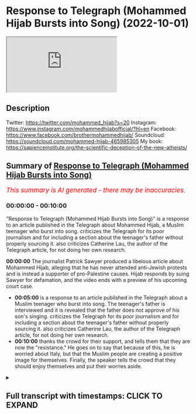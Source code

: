 # Response to Telegraph (Mohammed Hijab Bursts into Song) (2022-10-01)

<iframe loading='lazy' src='https://www.youtube.com/embed/ffi2vmGVz8o'></iframe>

## Description

Twitter: https://twitter.com/mohammed_hijab?s=20
Instagram: https://www.instagram.com/mohammedhijabofficial/?hl=en
Facebook: https://www.facebook.com/brothermohammedhijab/
Soundcloud: https://soundcloud.com/mohammed-hijab-465985305
My book: https://sapienceinstitute.org/the-scientific-deception-of-the-new-atheists/

## Summary of [Response to Telegraph (Mohammed Hijab Bursts into Song)](https://www.youtube.com/watch?v=ffi2vmGVz8o)


*<span style="color:red; font-size:125%">This summary is AI generated - there may be inaccuracies</span>. [](/)*

### <a onclick="modifyYTiframeseektime('0')">00:00:00</a> - <a onclick="modifyYTiframeseektime('600')">00:10:00</a>

 "Response to Telegraph (Mohammed Hijab Bursts into Song)" is a response to an article published in the Telegraph about Mohammed Hijab, a Muslim teenager who burst into song.  criticizes the Telegraph for its poor journalism and for including a section about the teenager's father without properly sourcing it.  also criticizes Catherine Lau, the author of the Telegraph article, for not doing her own research.

**<a onclick="modifyYTiframeseektime('0')">00:00:00</a>** The journalist Patrick Sawyer produced a libelous article about Mohammed Hijab, alleging that he has never attended anti-Jewish protests and is instead a supporter of pro-Palestine causes. Hijab responds by suing Sawyer for defamation, and the video ends with a preview of his upcoming court case.
* **<a onclick="modifyYTiframeseektime('300')">00:05:00</a>** is a response to an article published in the Telegraph about a Muslim teenager who burst into song. The teenager's father is interviewed and it is revealed that the father does not approve of his son's singing.  criticizes the Telegraph for its poor journalism and for including a section about the teenager's father without properly sourcing it.  also criticizes Catherine Lau, the author of the Telegraph article, for not doing her own research.
* **<a onclick="modifyYTiframeseektime('600')">00:10:00</a>** thanks the crowd for their support, and tells them that they are now the "resistance." He goes on to say that because of this, he is worried about Italy, but that the Muslim people are creating a positive image for themselves. Finally, the speaker tells the crowd that they should enjoy themselves and put their worries aside.

<details><summary><h2>Full transcript with timestamps: CLICK TO EXPAND</h2></summary>

<a onclick="modifyYTiframeseektime('0')">0:00:00</a> Martina  
<a onclick="modifyYTiframeseektime('13')">0:00:13</a> Patrick Sawyer  
<a onclick="modifyYTiframeseektime('15')">0:00:15</a> a senior journalist at the telegraph who  
<a onclick="modifyYTiframeseektime('18')">0:00:18</a> produced a piece about me  
<a onclick="modifyYTiframeseektime('20')">0:00:20</a> some time ago  
<a onclick="modifyYTiframeseektime('23')">0:00:23</a> a completely libelous piece where he  
<a onclick="modifyYTiframeseektime('27')">0:00:27</a> misrepresents me  
<a onclick="modifyYTiframeseektime('29')">0:00:29</a> completely in fact forget about just  
<a onclick="modifyYTiframeseektime('31')">0:00:31</a> misrepresenting me he misrepresents the  
<a onclick="modifyYTiframeseektime('34')">0:00:34</a> entire situation  
<a onclick="modifyYTiframeseektime('35')">0:00:35</a> in Leicester between the hindutva and  
<a onclick="modifyYTiframeseektime('38')">0:00:38</a> the Muslim people let's take a look at  
<a onclick="modifyYTiframeseektime('40')">0:00:40</a> what he looks like  
<a onclick="modifyYTiframeseektime('42')">0:00:42</a> because it's already on the public  
<a onclick="modifyYTiframeseektime('44')">0:00:44</a> record he's got a an open Twitter  
<a onclick="modifyYTiframeseektime('46')">0:00:46</a> account there's no problems here in fact  
<a onclick="modifyYTiframeseektime('48')">0:00:48</a> he was showing pictures of me as well in  
<a onclick="modifyYTiframeseektime('50')">0:00:50</a> fact mentioning where I live  
<a onclick="modifyYTiframeseektime('53')">0:00:53</a> I think he lives in Middlesex London  
<a onclick="modifyYTiframeseektime('55')">0:00:55</a> just to return the favor to him since he  
<a onclick="modifyYTiframeseektime('58')">0:00:58</a> has tried to expose where I live no  
<a onclick="modifyYTiframeseektime('60')">0:01:00</a> problem you live in Middlesex London I  
<a onclick="modifyYTiframeseektime('63')">0:01:03</a> think it is anyway  
<a onclick="modifyYTiframeseektime('65')">0:01:05</a> no matter this individual will now have  
<a onclick="modifyYTiframeseektime('68')">0:01:08</a> to present himself  
<a onclick="modifyYTiframeseektime('70')">0:01:10</a> in a court of law  
<a onclick="modifyYTiframeseektime('72')">0:01:12</a> because he is officially being sued now  
<a onclick="modifyYTiframeseektime('75')">0:01:15</a> whether or not he wins the case  
<a onclick="modifyYTiframeseektime('77')">0:01:17</a> is aside the point the fact that you  
<a onclick="modifyYTiframeseektime('80')">0:01:20</a> decided to misrepresent me in the ways  
<a onclick="modifyYTiframeseektime('82')">0:01:22</a> that you have  
<a onclick="modifyYTiframeseektime('84')">0:01:24</a> means now that you will be  
<a onclick="modifyYTiframeseektime('85')">0:01:25</a> inconvenienced with a court case  
<a onclick="modifyYTiframeseektime('89')">0:01:29</a> but what wouldn't be known is that I  
<a onclick="modifyYTiframeseektime('92')">0:01:32</a> actually gave you an opportunity to make  
<a onclick="modifyYTiframeseektime('94')">0:01:34</a> reasonable retractions I recorded the  
<a onclick="modifyYTiframeseektime('98')">0:01:38</a> conversation that I had with you in kind  
<a onclick="modifyYTiframeseektime('99')">0:01:39</a> and in that conversation I went through  
<a onclick="modifyYTiframeseektime('102')">0:01:42</a> piece by piece  
<a onclick="modifyYTiframeseektime('105')">0:01:45</a> what exactly was misrepresentative about  
<a onclick="modifyYTiframeseektime('109')">0:01:49</a> that article  
<a onclick="modifyYTiframeseektime('110')">0:01:50</a> the first thing I said to you as you can  
<a onclick="modifyYTiframeseektime('113')">0:01:53</a> hear  
<a onclick="modifyYTiframeseektime('114')">0:01:54</a> will you be able to hear is that I have  
<a onclick="modifyYTiframeseektime('117')">0:01:57</a> never  
<a onclick="modifyYTiframeseektime('118')">0:01:58</a> and will never  
<a onclick="modifyYTiframeseektime('120')">0:02:00</a> or don't have the time or any kind of  
<a onclick="modifyYTiframeseektime('122')">0:02:02</a> inclination  
<a onclick="modifyYTiframeseektime('124')">0:02:04</a> to attend supposed  
<a onclick="modifyYTiframeseektime('126')">0:02:06</a> anti-jewish protests  
<a onclick="modifyYTiframeseektime('129')">0:02:09</a> the only ever protests I've attended  
<a onclick="modifyYTiframeseektime('132')">0:02:12</a> or spearheaded or been a party to  
<a onclick="modifyYTiframeseektime('136')">0:02:16</a> are pro-palissinian protests and unless  
<a onclick="modifyYTiframeseektime('139')">0:02:19</a> in your mind  
<a onclick="modifyYTiframeseektime('141')">0:02:21</a> the two Notions are equivalent  
<a onclick="modifyYTiframeseektime('144')">0:02:24</a> then this is nothing but pure  
<a onclick="modifyYTiframeseektime('147')">0:02:27</a> misrepresentation and in fact not just  
<a onclick="modifyYTiframeseektime('150')">0:02:30</a> that it's a clear attempt by the media  
<a onclick="modifyYTiframeseektime('154')">0:02:34</a> to employ  
<a onclick="modifyYTiframeseektime('156')">0:02:36</a> this kind of  
<a onclick="modifyYTiframeseektime('159')">0:02:39</a> censoriousness  
<a onclick="modifyYTiframeseektime('161')">0:02:41</a> or to create a culture of sensoriousness  
<a onclick="modifyYTiframeseektime('165')">0:02:45</a> for individuals who are activists for  
<a onclick="modifyYTiframeseektime('167')">0:02:47</a> the Palestinian cause by labeling them  
<a onclick="modifyYTiframeseektime('170')">0:02:50</a> with the worst kind of labels I have to  
<a onclick="modifyYTiframeseektime('173')">0:02:53</a> break it to you not only is this unfair  
<a onclick="modifyYTiframeseektime('178')">0:02:58</a> is it illegal in this country for you to  
<a onclick="modifyYTiframeseektime('181')">0:03:01</a> say something like that but also  
<a onclick="modifyYTiframeseektime('184')">0:03:04</a> it is something which now demonstrates  
<a onclick="modifyYTiframeseektime('187')">0:03:07</a> your desperation and the fact that  
<a onclick="modifyYTiframeseektime('190')">0:03:10</a> you've lost the argument  
<a onclick="modifyYTiframeseektime('192')">0:03:12</a> the fact is this  
<a onclick="modifyYTiframeseektime('195')">0:03:15</a> I have had conversations with Jewish  
<a onclick="modifyYTiframeseektime('197')">0:03:17</a> people debates with Jewish people  
<a onclick="modifyYTiframeseektime('200')">0:03:20</a> debates with Zionist people countless  
<a onclick="modifyYTiframeseektime('202')">0:03:22</a> debates  
<a onclick="modifyYTiframeseektime('204')">0:03:24</a> countless debates  
<a onclick="modifyYTiframeseektime('206')">0:03:26</a> and all of them were favorable to me as  
<a onclick="modifyYTiframeseektime('209')">0:03:29</a> you can see with the hundred actually  
<a onclick="modifyYTiframeseektime('211')">0:03:31</a> not hundreds of thousands I would say  
<a onclick="modifyYTiframeseektime('213')">0:03:33</a> tens of millions of people who have  
<a onclick="modifyYTiframeseektime('215')">0:03:35</a> viewed such debates I've even produced a  
<a onclick="modifyYTiframeseektime('217')">0:03:37</a> book on the matter of Zionist terrorism  
<a onclick="modifyYTiframeseektime('224')">0:03:44</a> and so after the public  
<a onclick="modifyYTiframeseektime('227')">0:03:47</a> have seen this and millions of people  
<a onclick="modifyYTiframeseektime('229')">0:03:49</a> have been affected  
<a onclick="modifyYTiframeseektime('231')">0:03:51</a> and that the white top the intellectual  
<a onclick="modifyYTiframeseektime('234')">0:03:54</a> white towel has been thrown in  
<a onclick="modifyYTiframeseektime('237')">0:03:57</a> this is what you have to resort to Now  
<a onclick="modifyYTiframeseektime('239')">0:03:59</a> isn't it you now have to resort instead  
<a onclick="modifyYTiframeseektime('242')">0:04:02</a> of trying to defeat me with facts  
<a onclick="modifyYTiframeseektime('245')">0:04:05</a> and scholarly references and citations  
<a onclick="modifyYTiframeseektime('248')">0:04:08</a> now it's anti-jewish okay  
<a onclick="modifyYTiframeseektime('252')">0:04:12</a> even though there are unequivocal  
<a onclick="modifyYTiframeseektime('254')">0:04:14</a> statements on this very channel of me  
<a onclick="modifyYTiframeseektime('257')">0:04:17</a> speaking against anti-Semitism but let's  
<a onclick="modifyYTiframeseektime('259')">0:04:19</a> disregard that not even mention that and  
<a onclick="modifyYTiframeseektime('262')">0:04:22</a> refer to me as answer Jewish does that  
<a onclick="modifyYTiframeseektime('264')">0:04:24</a> you do you think you have  
<a onclick="modifyYTiframeseektime('266')">0:04:26</a> proven yourself to be victorious  
<a onclick="modifyYTiframeseektime('268')">0:04:28</a> in so doing or is this a great defeat  
<a onclick="modifyYTiframeseektime('271')">0:04:31</a> for you  
<a onclick="modifyYTiframeseektime('272')">0:04:32</a> and for for all I know you're you are an  
<a onclick="modifyYTiframeseektime('275')">0:04:35</a> Italian man  
<a onclick="modifyYTiframeseektime('277')">0:04:37</a> you're an Italian man you've got you've  
<a onclick="modifyYTiframeseektime('279')">0:04:39</a> got no dog in the fight anyway but of  
<a onclick="modifyYTiframeseektime('281')">0:04:41</a> course you're working for the telegraph  
<a onclick="modifyYTiframeseektime('284')">0:04:44</a> and the telegraph has its own history  
<a onclick="modifyYTiframeseektime('287')">0:04:47</a> secondly  
<a onclick="modifyYTiframeseektime('289')">0:04:49</a> you mentioned other things in the  
<a onclick="modifyYTiframeseektime('290')">0:04:50</a> article which I explained to you I've  
<a onclick="modifyYTiframeseektime('291')">0:04:51</a> never said you say he's a  
<a onclick="modifyYTiframeseektime('294')">0:04:54</a> self-described scholar  
<a onclick="modifyYTiframeseektime('297')">0:04:57</a> or self-proclaimed scholar  
<a onclick="modifyYTiframeseektime('299')">0:04:59</a> I've never made such Proclamation  
<a onclick="modifyYTiframeseektime('303')">0:05:03</a> and I explicitly told you on the phone  
<a onclick="modifyYTiframeseektime('305')">0:05:05</a> that that was the case you lied again  
<a onclick="modifyYTiframeseektime('307')">0:05:07</a> and said yes I found it on your website  
<a onclick="modifyYTiframeseektime('309')">0:05:09</a> you will not find any such statement on  
<a onclick="modifyYTiframeseektime('311')">0:05:11</a> my website now you may see this is a  
<a onclick="modifyYTiframeseektime('313')">0:05:13</a> point of triviality  
<a onclick="modifyYTiframeseektime('315')">0:05:15</a> but it's not trivial for me because if  
<a onclick="modifyYTiframeseektime('316')">0:05:16</a> you're a journalist who's Integris the  
<a onclick="modifyYTiframeseektime('320')">0:05:20</a> point is you're meant to be able to  
<a onclick="modifyYTiframeseektime('322')">0:05:22</a> quote things properly  
<a onclick="modifyYTiframeseektime('323')">0:05:23</a> and if you're incompetent negligent  
<a onclick="modifyYTiframeseektime('326')">0:05:26</a> foolish  
<a onclick="modifyYTiframeseektime('327')">0:05:27</a> low IQ to the point where you can't even  
<a onclick="modifyYTiframeseektime('330')">0:05:30</a> copy and paste things properly something  
<a onclick="modifyYTiframeseektime('333')">0:05:33</a> at year 10 can do a competent year 10  
<a onclick="modifyYTiframeseektime('335')">0:05:35</a> can do forget about that even a year  
<a onclick="modifyYTiframeseektime('337')">0:05:37</a> eight or nine can do  
<a onclick="modifyYTiframeseektime('338')">0:05:38</a> in this country then what are you doing  
<a onclick="modifyYTiframeseektime('341')">0:05:41</a> as a senior journalist in something like  
<a onclick="modifyYTiframeseektime('343')">0:05:43</a> the telegraph  
<a onclick="modifyYTiframeseektime('345')">0:05:45</a> thirdly  
<a onclick="modifyYTiframeseektime('346')">0:05:46</a> he actually starts speaking about my  
<a onclick="modifyYTiframeseektime('348')">0:05:48</a> relationship with my father  
<a onclick="modifyYTiframeseektime('350')">0:05:50</a> I want to know why and he says I spoke  
<a onclick="modifyYTiframeseektime('353')">0:05:53</a> to a close relative  
<a onclick="modifyYTiframeseektime('355')">0:05:55</a> by the way you couldn't have spoken to a  
<a onclick="modifyYTiframeseektime('358')">0:05:58</a> close relative because I don't have many  
<a onclick="modifyYTiframeseektime('360')">0:06:00</a> close relatives in this country  
<a onclick="modifyYTiframeseektime('363')">0:06:03</a> and in fact the ones that I do have in  
<a onclick="modifyYTiframeseektime('366')">0:06:06</a> this country were broad for the most  
<a onclick="modifyYTiframeseektime('368')">0:06:08</a> part and it's impossible for you to have  
<a onclick="modifyYTiframeseektime('371')">0:06:11</a> such information in fact if you had  
<a onclick="modifyYTiframeseektime('374')">0:06:14</a> spoken to a close relative can you  
<a onclick="modifyYTiframeseektime('376')">0:06:16</a> please reveal the source because I'm  
<a onclick="modifyYTiframeseektime('378')">0:06:18</a> telling you that it is practically  
<a onclick="modifyYTiframeseektime('381')">0:06:21</a> operationally impossible but for you to  
<a onclick="modifyYTiframeseektime('384')">0:06:24</a> include a section on an article related  
<a onclick="modifyYTiframeseektime('387')">0:06:27</a> to Hindu hindutva Muslim tensions about  
<a onclick="modifyYTiframeseektime('390')">0:06:30</a> my relationship with my father not only  
<a onclick="modifyYTiframeseektime('393')">0:06:33</a> demonstrates the height the epitome of  
<a onclick="modifyYTiframeseektime('396')">0:06:36</a> desperation shows the public the extent  
<a onclick="modifyYTiframeseektime('400')">0:06:40</a> to which you  
<a onclick="modifyYTiframeseektime('402')">0:06:42</a> are trying to spin smear or you're  
<a onclick="modifyYTiframeseektime('405')">0:06:45</a> involved in the smear campaign against  
<a onclick="modifyYTiframeseektime('407')">0:06:47</a> me  
<a onclick="modifyYTiframeseektime('409')">0:06:49</a> but now you've become famous  
<a onclick="modifyYTiframeseektime('412')">0:06:52</a> yes not only inconvenienced  
<a onclick="modifyYTiframeseektime('414')">0:06:54</a> you thought you could put up this  
<a onclick="modifyYTiframeseektime('415')">0:06:55</a> article you and Catherine Lau let's take  
<a onclick="modifyYTiframeseektime('417')">0:06:57</a> a picture of C Catherine Lau for some  
<a onclick="modifyYTiframeseektime('419')">0:06:59</a> reason she is someone who's on this  
<a onclick="modifyYTiframeseektime('421')">0:07:01</a> article she hasn't contacted me at all  
<a onclick="modifyYTiframeseektime('424')">0:07:04</a> she didn't do any of her own checks  
<a onclick="modifyYTiframeseektime('427')">0:07:07</a> checks at all so she puts her name on an  
<a onclick="modifyYTiframeseektime('430')">0:07:10</a> article like this I know that she is a  
<a onclick="modifyYTiframeseektime('433')">0:07:13</a> feminist maybe she's agitated by my  
<a onclick="modifyYTiframeseektime('435')">0:07:15</a> anti-feminist views maybe she is  
<a onclick="modifyYTiframeseektime('437')">0:07:17</a> agitated by me somehow or some reason  
<a onclick="modifyYTiframeseektime('439')">0:07:19</a> maybe she wants to maybe maybe maybe  
<a onclick="modifyYTiframeseektime('441')">0:07:21</a> she's just trying to get climbed you  
<a onclick="modifyYTiframeseektime('443')">0:07:23</a> know the career ladder  
<a onclick="modifyYTiframeseektime('445')">0:07:25</a> what people will do nowadays to climb a  
<a onclick="modifyYTiframeseektime('448')">0:07:28</a> karelada what's next we're going to do  
<a onclick="modifyYTiframeseektime('450')">0:07:30</a> next for climbing career ladder transmit  
<a onclick="modifyYTiframeseektime('451')">0:07:31</a> somebody a community not mention the  
<a onclick="modifyYTiframeseektime('454')">0:07:34</a> fact that there's a hindutva problem in  
<a onclick="modifyYTiframeseektime('456')">0:07:36</a> Leicester which is a far right  
<a onclick="modifyYTiframeseektime('459')">0:07:39</a> radical  
<a onclick="modifyYTiframeseektime('460')">0:07:40</a> organization that if anybody knew  
<a onclick="modifyYTiframeseektime('463')">0:07:43</a> yes if anybody knew if its roots  
<a onclick="modifyYTiframeseektime('467')">0:07:47</a> connected to the RSS  
<a onclick="modifyYTiframeseektime('470')">0:07:50</a> the second Chief of which actually  
<a onclick="modifyYTiframeseektime('471')">0:07:51</a> praised the Holocaust and called for one  
<a onclick="modifyYTiframeseektime('475')">0:07:55</a> all of that has been is conspicuously  
<a onclick="modifyYTiframeseektime('478')">0:07:58</a> absent in your article but you want to  
<a onclick="modifyYTiframeseektime('481')">0:08:01</a> focus on Muhammad hijab and his  
<a onclick="modifyYTiframeseektime('482')">0:08:02</a> relationship with his father  
<a onclick="modifyYTiframeseektime('487')">0:08:07</a> do you think this is good reporting and  
<a onclick="modifyYTiframeseektime('488')">0:08:08</a> good journalism is this in the public  
<a onclick="modifyYTiframeseektime('489')">0:08:09</a> interest  
<a onclick="modifyYTiframeseektime('491')">0:08:11</a> I don't think this is in the public  
<a onclick="modifyYTiframeseektime('492')">0:08:12</a> interest but both of you collaborated on  
<a onclick="modifyYTiframeseektime('494')">0:08:14</a> this point so I'm wondering why  
<a onclick="modifyYTiframeseektime('496')">0:08:16</a> Catherine Lau  
<a onclick="modifyYTiframeseektime('498')">0:08:18</a> why you put your name to such a thing  
<a onclick="modifyYTiframeseektime('502')">0:08:22</a> didn't you think it would drag you down  
<a onclick="modifyYTiframeseektime('503')">0:08:23</a> as well did you think there would be no  
<a onclick="modifyYTiframeseektime('505')">0:08:25</a> consequence to such  
<a onclick="modifyYTiframeseektime('508')">0:08:28</a> a written piece did you think there'll  
<a onclick="modifyYTiframeseektime('510')">0:08:30</a> be no legal consequence no PR  
<a onclick="modifyYTiframeseektime('513')">0:08:33</a> consequence you're dealing with a public  
<a onclick="modifyYTiframeseektime('515')">0:08:35</a> figure  
<a onclick="modifyYTiframeseektime('516')">0:08:36</a> who has a viewership  
<a onclick="modifyYTiframeseektime('519')">0:08:39</a> which is comparable to the telegraph  
<a onclick="modifyYTiframeseektime('521')">0:08:41</a> itself  
<a onclick="modifyYTiframeseektime('524')">0:08:44</a> are you mad  
<a onclick="modifyYTiframeseektime('525')">0:08:45</a> did you think there was not going to be  
<a onclick="modifyYTiframeseektime('527')">0:08:47</a> a response  
<a onclick="modifyYTiframeseektime('530')">0:08:50</a> how can you throw stones when you live  
<a onclick="modifyYTiframeseektime('532')">0:08:52</a> in a glass house  
<a onclick="modifyYTiframeseektime('534')">0:08:54</a> your viewership is restricted to the  
<a onclick="modifyYTiframeseektime('535')">0:08:55</a> United Kingdom  
<a onclick="modifyYTiframeseektime('537')">0:08:57</a> our viewership is not restricted to the  
<a onclick="modifyYTiframeseektime('539')">0:08:59</a> United Kingdom now you've become famous  
<a onclick="modifyYTiframeseektime('541')">0:09:01</a> in all kinds of countries  
<a onclick="modifyYTiframeseektime('544')">0:09:04</a> you go to Malaysia somehow isn't that  
<a onclick="modifyYTiframeseektime('546')">0:09:06</a> Patrick Sauer isn't that the liar  
<a onclick="modifyYTiframeseektime('549')">0:09:09</a> you go to uh any Arab country oh it's  
<a onclick="modifyYTiframeseektime('552')">0:09:12</a> not the liar  
<a onclick="modifyYTiframeseektime('553')">0:09:13</a> that tried to defame  
<a onclick="modifyYTiframeseektime('555')">0:09:15</a> one of our guys  
<a onclick="modifyYTiframeseektime('557')">0:09:17</a> well  
<a onclick="modifyYTiframeseektime('559')">0:09:19</a> even if you go to Italy you're ashamed  
<a onclick="modifyYTiframeseektime('562')">0:09:22</a> to journalism you are a disgrace the  
<a onclick="modifyYTiframeseektime('565')">0:09:25</a> journalism you're a disgrace to the  
<a onclick="modifyYTiframeseektime('567')">0:09:27</a> Italian people the Italian people the  
<a onclick="modifyYTiframeseektime('569')">0:09:29</a> good Italian people in fact you've put  
<a onclick="modifyYTiframeseektime('572')">0:09:32</a> us in a position  
<a onclick="modifyYTiframeseektime('573')">0:09:33</a> where you have made the people see the  
<a onclick="modifyYTiframeseektime('576')">0:09:36</a> extent to which the new Mavericks  
<a onclick="modifyYTiframeseektime('579')">0:09:39</a> the new outcasts are in fact this Muslim  
<a onclick="modifyYTiframeseektime('582')">0:09:42</a> population in Britain  
<a onclick="modifyYTiframeseektime('584')">0:09:44</a> why are you so desperate to paint them  
<a onclick="modifyYTiframeseektime('586')">0:09:46</a> out in a bad way  
<a onclick="modifyYTiframeseektime('588')">0:09:48</a> because you know  
<a onclick="modifyYTiframeseektime('590')">0:09:50</a> you know that Islam and Islamic  
<a onclick="modifyYTiframeseektime('593')">0:09:53</a> civilization  
<a onclick="modifyYTiframeseektime('595')">0:09:55</a> is something which you're trying to put  
<a onclick="modifyYTiframeseektime('597')">0:09:57</a> your foot on it's the sleeping giant  
<a onclick="modifyYTiframeseektime('599')">0:09:59</a> which if it wakes up  
<a onclick="modifyYTiframeseektime('602')">0:10:02</a> all kinds of things will take place  
<a onclick="modifyYTiframeseektime('603')">0:10:03</a> you're trying your best  
<a onclick="modifyYTiframeseektime('606')">0:10:06</a> but we are now the resistance the legal  
<a onclick="modifyYTiframeseektime('609')">0:10:09</a> resistance  
<a onclick="modifyYTiframeseektime('610')">0:10:10</a> and I say this from a  
<a onclick="modifyYTiframeseektime('612')">0:10:12</a> movement perspective  
<a onclick="modifyYTiframeseektime('614')">0:10:14</a> we are now  
<a onclick="modifyYTiframeseektime('616')">0:10:16</a> like the farmers in Italy so now we you  
<a onclick="modifyYTiframeseektime('620')">0:10:20</a> put us on a bad mood Patrick's hour  
<a onclick="modifyYTiframeseektime('623')">0:10:23</a> and now I'm sorry to say I'm worried for  
<a onclick="modifyYTiframeseektime('626')">0:10:26</a> Italy maybe it's going in a fascistic  
<a onclick="modifyYTiframeseektime('628')">0:10:28</a> direction hopefully it's not  
<a onclick="modifyYTiframeseektime('630')">0:10:30</a> but uh  
<a onclick="modifyYTiframeseektime('632')">0:10:32</a> we have become the Mavericks now the  
<a onclick="modifyYTiframeseektime('634')">0:10:34</a> anti-established Mavericks the Muslim  
<a onclick="modifyYTiframeseektime('636')">0:10:36</a> people and you're helping us  
<a onclick="modifyYTiframeseektime('639')">0:10:39</a> create this image  
<a onclick="modifyYTiframeseektime('641')">0:10:41</a> so what I have to say to put us in a  
<a onclick="modifyYTiframeseektime('643')">0:10:43</a> good mood  
<a onclick="modifyYTiframeseektime('644')">0:10:44</a> is  
<a onclick="modifyYTiframeseektime('673')">0:11:13</a> foreign  
<a onclick="modifyYTiframeseektime('680')">0:11:20</a> [Applause]  
<a onclick="modifyYTiframeseektime('681')">0:11:21</a> [Laughter]  
<a onclick="modifyYTiframeseektime('685')">0:11:25</a> [Applause]  
</details>